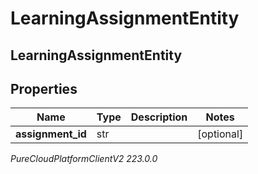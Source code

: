# LearningAssignmentEntity

## LearningAssignmentEntity

## Properties

|Name | Type | Description | Notes|
|------------ | ------------- | ------------- | -------------|
| **assignment_id** | str |  | [optional] |



_PureCloudPlatformClientV2 223.0.0_

